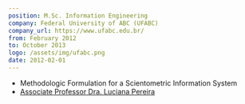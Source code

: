 ```yaml
---
position: M.Sc. Information Engineering
company: Federal University of ABC (UFABC)
company_url: https://www.ufabc.edu.br/
from: February 2012
to: October 2013
logo: /assets/img/ufabc.png
date: 2012-02-01
---
```


- Methodologic Formulation for a Scientometric Information System
- [Associate Professor Dra. Luciana Pereira](http://www.ufabc.edu.br/ensino/docentes/luciana-pereira)
